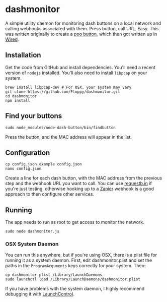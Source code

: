 # dashmonitor

A simple utility daemon for monitoring dash buttons on a local network and calling webhooks associated with them. Press button, call URL. Easy. This was written originally to create a [poo button](https://floppy.org.uk/blog/2016/11/20/the-poo-button/), which then got written up in [Wired](http://www.wired.co.uk/article/amazon-dash-hack-poo-button-internet-of-things).

## Installation

Get the code from GitHub and install dependencies. You'll need a recent version of `nodejs` installed. You'll also need to install `libpcap` on your system.

```
brew install libpcap-dev # For OSX, your system may vary
git clone https://github.com/Floppy/dashmonitor.git
cd dashmonitor
npm install
```

## Find your buttons

```
sudo node_modules/node-dash-button/bin/findbutton
```

Press the button, and the MAC address will appear in the list.

## Configuration

```
cp config.json.example config.json
nano config.json
```

Create a line for each dash button, with the MAC address from the previous step
and the webhook URL you want to call. You can use [requestb.in](https://requestb.in) if you're just testing, otherwise hooking up to a [Zapier](https://zapier.com) webhook is a good approach to then configure other services.

## Running

The app needs to run as root to get access to monitor the network.

```
sudo node dashmonitor.js
```

### OSX System Daemon

You can run this anywhere, but if you're using OSX, there is a plist file for running it as a system daemon. First, edit dashmonitor.plist and set the paths in the `ProgramArguments` keys correctly for your system. Then:

```
cp dashmonitor.plist /Library/LaunchDaemons
sudo launchctl load /Library/LaunchDaemons/dashmonitor.plist
```

If you have problems with the system daemon, I highly recommend debugging it with [LaunchControl](http://www.soma-zone.com/LaunchControl/).